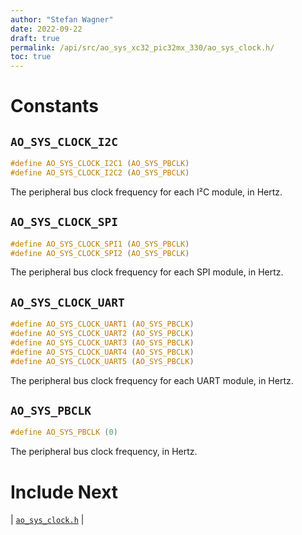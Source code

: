 ```yaml
---
author: "Stefan Wagner"
date: 2022-09-22
draft: true
permalink: /api/src/ao_sys_xc32_pic32mx_330/ao_sys_clock.h/
toc: true
---
```


# Constants

## `AO_SYS_CLOCK_I2C`

```c
#define AO_SYS_CLOCK_I2C1 (AO_SYS_PBCLK)
#define AO_SYS_CLOCK_I2C2 (AO_SYS_PBCLK)
```

The peripheral bus clock frequency for each I²C module, in Hertz.

## `AO_SYS_CLOCK_SPI`

```c
#define AO_SYS_CLOCK_SPI1 (AO_SYS_PBCLK)
#define AO_SYS_CLOCK_SPI2 (AO_SYS_PBCLK)
```

The peripheral bus clock frequency for each SPI module, in Hertz.

## `AO_SYS_CLOCK_UART`

```c
#define AO_SYS_CLOCK_UART1 (AO_SYS_PBCLK)
#define AO_SYS_CLOCK_UART2 (AO_SYS_PBCLK)
#define AO_SYS_CLOCK_UART3 (AO_SYS_PBCLK)
#define AO_SYS_CLOCK_UART4 (AO_SYS_PBCLK)
#define AO_SYS_CLOCK_UART5 (AO_SYS_PBCLK)
```

The peripheral bus clock frequency for each UART module, in Hertz.

## `AO_SYS_PBCLK`

```c
#define AO_SYS_PBCLK (0)
```

The peripheral bus clock frequency, in Hertz.

# Include Next

| [`ao_sys_clock.h`](../ao_sys_xc32_pic32/ao_sys_clock.h.md) |
